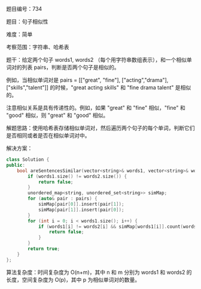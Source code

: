 题目编号：734

题目：句子相似性

难度：简单

考察范围：字符串、哈希表

题干：给定两个句子 words1, words2 （每个用字符串数组表示），和一个相似单词对的列表 pairs，判断是否两个句子是相似的。

例如，当相似单词对是 pairs = [["great", "fine"], ["acting","drama"], ["skills","talent"]] 的时候，"great acting skills" 和 "fine drama talent" 是相似的。

注意相似关系是具有传递性的。例如，如果 "great" 和 "fine" 相似，"fine" 和 "good" 相似，则 "great" 和 "good" 相似。

解题思路：使用哈希表存储相似单词对，然后遍历两个句子的每个单词，判断它们是否相同或者是否在相似单词对中。

解决方案：

```cpp
class Solution {
public:
    bool areSentencesSimilar(vector<string>& words1, vector<string>& words2, vector<vector<string>>& pairs) {
        if (words1.size() != words2.size()) {
            return false;
        }
        unordered_map<string, unordered_set<string>> simMap;
        for (auto& pair : pairs) {
            simMap[pair[0]].insert(pair[1]);
            simMap[pair[1]].insert(pair[0]);
        }
        for (int i = 0; i < words1.size(); i++) {
            if (words1[i] != words2[i] && simMap[words1[i]].count(words2[i]) == 0) {
                return false;
            }
        }
        return true;
    }
};
```

算法复杂度：时间复杂度为 O(n+m)，其中 n 和 m 分别为 words1 和 words2 的长度，空间复杂度为 O(p)，其中 p 为相似单词对的数量。